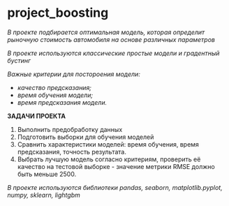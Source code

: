 # project_boosting

*В проекте подбирается оптимальная модель, которая определит рыночную стоимость автомобиля на основе различных параметров* 

*В проекте используются классические простые модели и градентный бустинг*

*Важные критерии для постороения модели:*

 - *качество предсказания;*
 - *время обучения модели;*
 - *время предсказания модели.*
 
 
**ЗАДАЧИ ПРОЕКТА**

1. Выполнить предобработку данных
2. Подготовить выборки для обучения моделей
3. Сравнить характеристики моделей: время обучения, время предсказания, точность результата. 
4. Выбрать лучшую модель согласно критериям, проверить её качество на тестовой выборке - значение метрики RMSE должно быть меньше 2500.


_В проекте используются библиотеки pandas, seaborn, matplotlib.pyplot, numpy, sklearn, lightgbm_
